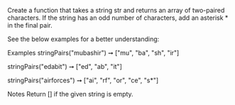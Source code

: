 Create a function that takes a string str and returns an array of two-paired characters. If the string has an odd number of characters, add an asterisk * in the final pair.

See the below examples for a better understanding:

Examples
stringPairs("mubashir") ➞ ["mu", "ba", "sh", "ir"]

stringPairs("edabit") ➞ ["ed", "ab", "it"]

stringPairs("airforces") ➞ ["ai", "rf", "or", "ce", "s*"]

Notes
Return [] if the given string is empty.